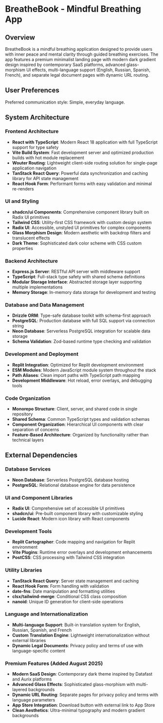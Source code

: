 # BreatheBook - Mindful Breathing App

## Overview

BreatheBook is a mindful breathing application designed to provide users with inner peace and mental clarity through guided breathing exercises. The app features a premium minimalist landing page with modern dark gradient design inspired by contemporary SaaS platforms, advanced glass-morphism UI effects, multi-language support (English, Russian, Spanish, French), and separate legal document pages with dynamic URL routing.

## User Preferences

Preferred communication style: Simple, everyday language.

## System Architecture

### Frontend Architecture
- **React with TypeScript**: Modern React 18 application with full TypeScript support for type safety
- **Vite Build System**: Fast development server and optimized production builds with hot module replacement
- **Wouter Routing**: Lightweight client-side routing solution for single-page application navigation
- **TanStack React Query**: Powerful data synchronization and caching library for API state management
- **React Hook Form**: Performant forms with easy validation and minimal re-renders

### UI and Styling
- **shadcn/ui Components**: Comprehensive component library built on Radix UI primitives
- **Tailwind CSS**: Utility-first CSS framework with custom design system
- **Radix UI**: Accessible, unstyled UI primitives for complex components
- **Glass Morphism Design**: Modern aesthetic with backdrop filters and translucent effects
- **Dark Theme**: Sophisticated dark color scheme with CSS custom properties

### Backend Architecture
- **Express.js Server**: RESTful API server with middleware support
- **TypeScript**: Full-stack type safety with shared schema definitions
- **Modular Storage Interface**: Abstracted storage layer supporting multiple implementations
- **Memory Storage**: In-memory data storage for development and testing

### Database and Data Management
- **Drizzle ORM**: Type-safe database toolkit with schema-first approach
- **PostgreSQL**: Production database with full SQL support via connection string
- **Neon Database**: Serverless PostgreSQL integration for scalable data storage
- **Schema Validation**: Zod-based runtime type checking and validation

### Development and Deployment
- **Replit Integration**: Optimized for Replit development environment
- **ESM Modules**: Modern JavaScript module system throughout the stack
- **Path Aliases**: Clean import paths with TypeScript path mapping
- **Development Middleware**: Hot reload, error overlays, and debugging tools

### Code Organization
- **Monorepo Structure**: Client, server, and shared code in single repository
- **Shared Schema**: Common TypeScript types and validation schemas
- **Component Organization**: Hierarchical UI components with clear separation of concerns
- **Feature-Based Architecture**: Organized by functionality rather than technical layers

## External Dependencies

### Database Services
- **Neon Database**: Serverless PostgreSQL database hosting
- **PostgreSQL**: Relational database engine for data persistence

### UI and Component Libraries
- **Radix UI**: Comprehensive set of accessible UI primitives
- **shadcn/ui**: Pre-built component library with customizable styling
- **Lucide React**: Modern icon library with React components

### Development Tools
- **Replit Cartographer**: Code mapping and navigation for Replit environment
- **Vite Plugins**: Runtime error overlays and development enhancements
- **PostCSS**: CSS processing with Tailwind CSS integration

### Utility Libraries
- **TanStack React Query**: Server state management and caching
- **React Hook Form**: Form handling with validation
- **date-fns**: Date manipulation and formatting utilities
- **clsx/tailwind-merge**: Conditional CSS class composition
- **nanoid**: Unique ID generation for client-side operations

### Language and Internationalization
- **Multi-language Support**: Built-in translation system for English, Russian, Spanish, and French
- **Custom Translation Engine**: Lightweight internationalization without external libraries
- **Dynamic Legal Documents**: Privacy policy and terms of use with language-specific content

### Premium Features (Added August 2025)
- **Modern SaaS Design**: Contemporary dark theme inspired by Datafast and Aurix platforms
- **Advanced Glass Effects**: Sophisticated glass-morphism with multi-layered backgrounds
- **Dynamic URL Routing**: Separate pages for privacy policy and terms with language parameters
- **App Store Integration**: Download button with external link to App Store
- **Clean Aesthetics**: Ultra-minimal typography and modern gradient backgrounds